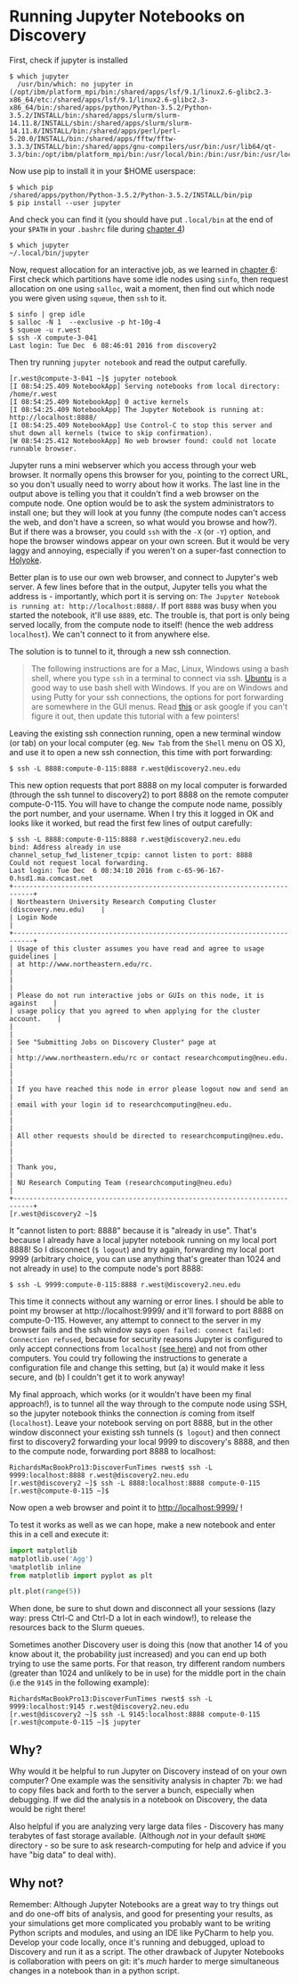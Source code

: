 # Running Jupyter Notebooks on Discovery

First, check if jupyter is installed

    $ which jupyter
      /usr/bin/which: no jupyter in (/opt/ibm/platform_mpi/bin:/shared/apps/lsf/9.1/linux2.6-glibc2.3-x86_64/etc:/shared/apps/lsf/9.1/linux2.6-glibc2.3-x86_64/bin:/shared/apps/python/Python-3.5.2/Python-3.5.2/INSTALL/bin:/shared/apps/slurm/slurm-14.11.8/INSTALL/sbin:/shared/apps/slurm/slurm-14.11.8/INSTALL/bin:/shared/apps/perl/perl-5.20.0/INSTALL/bin:/shared/apps/fftw/fftw-3.3.3/INSTALL/bin:/shared/apps/gnu-compilers/usr/bin:/usr/lib64/qt-3.3/bin:/opt/ibm/platform_mpi/bin:/usr/local/bin:/bin:/usr/bin:/usr/local/sbin:/usr/sbin:/sbin:/home/r.west/.local/bin:/home/r.west/bin:/home/r.west/.local/bin)

Now use pip to install it in your $HOME userspace:

    $ which pip
    /shared/apps/python/Python-3.5.2/Python-3.5.2/INSTALL/bin/pip
    $ pip install --user jupyter

And check you can find it (you should have put `.local/bin` at the end of your `$PATH` in your `.bashrc` file during [chapter 4](04-python-packages.md))

    $ which jupyter
    ~/.local/bin/jupyter

Now, request allocation for an interactive job, as we learned in [chapter 6](06-interactive.md):
First check which partitions have some idle nodes using `sinfo`, then request allocation on one using `salloc`, wait a moment, then find out which node you were given using `squeue`, then `ssh` to it.

    $ sinfo | grep idle
    $ salloc -N 1  --exclusive -p ht-10g-4
    $ squeue -u r.west
    $ ssh -X compute-3-041
    Last login: Tue Dec  6 08:46:01 2016 from discovery2

Then try running `jupyter notebook` and read the output carefully.

    [r.west@compute-3-041 ~]$ jupyter notebook
    [I 08:54:25.409 NotebookApp] Serving notebooks from local directory: /home/r.west
    [I 08:54:25.409 NotebookApp] 0 active kernels
    [I 08:54:25.409 NotebookApp] The Jupyter Notebook is running at: http://localhost:8888/
    [I 08:54:25.409 NotebookApp] Use Control-C to stop this server and shut down all kernels (twice to skip confirmation).
    [W 08:54:25.412 NotebookApp] No web browser found: could not locate runnable browser.


Jupyter runs a mini webserver which you access through your web browser.
It normally opens this browser for you, pointing to the correct URL, so
you don't usually need to worry about how it works.
The last line in the output above is telling you that it couldn't find a web browser on the compute node.
One option would be to ask the system administrators to install one;
but they will look at you funny (the compute nodes can't access the web, and don't have a screen, so what would you browse and how?). But if there was a browser, you could `ssh` with the `-X` (or `-Y`) option, and hope the browser windows appear on your own screen. But it would be very laggy and annoying, especially if you weren't on a super-fast connection to [Holyoke](http://www.mghpcc.org/about/about-the-mghpcc/).

Better plan is to use our own web browser, and connect to Jupyter's web server. A few lines before that in the output, Jupyter tells you what the address is - importantly, which port it is serving on: `The Jupyter Notebook is running at: http://localhost:8888/`.
If port `8888` was busy when you started the notebook, it'll use `8889`, etc.  The trouble is, that port is only being served locally, from the compute node to itself! (hence the web address `localhost`). We can't connect to it from anywhere else.

The solution is to tunnel to it, through a new ssh connection.

> The following instructions are for a Mac, Linux, Windows using a bash shell, where you type `ssh` in a terminal to connect via ssh. [Ubuntu](https://www.ubuntu.com/) is a good way to use bash shell with Windows. If you are on Windows and using Putty for your ssh connections, the options for port forwarding are somewhere in the GUI menus. Read [this](https://howto.ccs.neu.edu/howto/windows/ssh-port-tunneling-with-putty/) or ask google if you can't figure it out, then update this tutorial with a few pointers!

Leaving the existing ssh connection running, open a new terminal window (or tab) on your local computer (eg. `New Tab` from the `Shell` menu on OS X), and use it to open a new ssh connection, this time with port forwarding:

    $ ssh -L 8888:compute-0-115:8888 r.west@discovery2.neu.edu

This new option requests that port 8888 on my local computer is forwarded (through the ssh tunnel to discovery2) to port 8888 on the remote computer compute-0-115.  You will have to change the compute node name, possibly the port number, and your username.
When I try this it logged in OK and looks like it worked, but read the first few lines of output carefully:

```
$ ssh -L 8888:compute-0-115:8888 r.west@discovery2.neu.edu
bind: Address already in use
channel_setup_fwd_listener_tcpip: cannot listen to port: 8888
Could not request local forwarding.
Last login: Tue Dec  6 08:34:10 2016 from c-65-96-167-0.hsd1.ma.comcast.net
+---------------------------------------------------------------------------+
| Northeastern University Research Computing Cluster (discovery.neu.edu)    |
| Login Node                                                                |
+---------------------------------------------------------------------------+
| Usage of this cluster assumes you have read and agree to usage guidelines |
| at http://www.northeastern.edu/rc.                                        |
|                                                                           |
| Please do not run interactive jobs or GUIs on this node, it is against    |
| usage policy that you agreed to when applying for the cluster account.    |
|                                                                           |
| See "Submitting Jobs on Discovery Cluster" page at                        |
| http://www.northeastern.edu/rc or contact researchcomputing@neu.edu.      |
|                                                                           |
| If you have reached this node in error please logout now and send an      |
| email with your login id to researchcomputing@neu.edu.                    |
|                                                                           |
| All other requests should be directed to researchcomputing@neu.edu.       |
|                                                                           |
| Thank you,                                                                |
| NU Research Computing Team (researchcomputing@neu.edu)                    |
+---------------------------------------------------------------------------+
[r.west@discovery2 ~]$
```

It "cannot listen to port: 8888" because it is "already in use". That's because I already have a local jupyter notebook running on my local port 8888!
So I disconnect (`$ logout`) and try again, forwarding my local port 9999 (arbitrary choice, you can use anything that's greater than 1024 and not already in use) to the compute node's port 8888:

    $ ssh -L 9999:compute-0-115:8888 r.west@discovery2.neu.edu

This time it connects without any warning or error lines.
I should be able to point my browser at http://localhost:9999/ and it'll forward to port 8888 on compute-0-115.
However, any attempt to connect to the server in my browser fails and the ssh window says `open failed: connect failed: Connection refused`, because for security reasons Jupyter is configured to only accept connections from `localhost` [(see here)](http://jupyter-notebook.readthedocs.io/en/latest/public_server.html) and not from other computers.
You could try following the instructions to generate a configuration file and change this setting, but (a) it would make it less secure, and (b) I couldn't get it to work anyway!

My final approach, which works (or it wouldn't have been my final approach!), is to tunnel all the way through to the compute node using SSH, so the jupyter notebook thinks the connection *is* coming from itself (`localhost`).  Leave your notebook serving on port 8888, but in the other window disconnect your existing ssh tunnels (`$ logout`) and then connect first to discovery2 forwarding your local 9999 to discovery's 8888, and then to the compute node, forwarding port 8888 to localhost:

    RichardsMacBookPro13:DiscoverFunTimes rwest$ ssh -L 9999:localhost:8888 r.west@discovery2.neu.edu
    [r.west@discovery2 ~]$ ssh -L 8888:localhost:8888 compute-0-115
    [r.west@compute-0-115 ~]$

Now open a web browser and point it to [http://localhost:9999/](http://localhost:9999/) !

To test it works as well as we can hope, make a new notebook and enter this in a cell and execute it:

```python
import matplotlib
matplotlib.use('Agg')
%matplotlib inline
from matplotlib import pyplot as plt

plt.plot(range(5))
```

When done, be sure to shut down and disconnect all your sessions (lazy way: press Ctrl-C and Ctrl-D a lot in each window!), to release the resources back to the Slurm queues.

Sometimes another Discovery user is doing this (now that another 14 of you know about it, the probability just increased) and you can end up both trying to use the same ports. For that reason, try different random numbers (greater than 1024 and unlikely to be in use) for the middle port in the chain (i.e the `9145` in the following example):

    RichardsMacBookPro13:DiscoverFunTimes rwest$ ssh -L 9999:localhost:9145 r.west@discovery2.neu.edu
    [r.west@discovery2 ~]$ ssh -L 9145:localhost:8888 compute-0-115
    [r.west@compute-0-115 ~]$ jupyter
    

## Why?

Why would it be helpful to run Jupyter on Discovery instead of on your own computer?
One example was the sensitivity analysis in chapter 7b: we had to copy files back and forth to the server a bunch, especially when debugging. If we did the analysis in a notebook on Discovery, the data would be right there!

Also helpful if you are analyzing very large data files - Discovery has many terabytes of fast storage available. (Although *not* in your default `$HOME` directory - so be sure to ask research-computing for help and advice if you have "big data" to deal with).

## Why not?

Remember: Although Jupyter Notebooks are a great way to try things out and do one-off bits of analysis, and good for presenting your results, as your simulations get more complicated you probably want to be writing Python scripts and modules, and using an IDE like PyCharm to help you. Develop your code locally, once it's running and debugged, upload to Discovery and run it as a script.  The other drawback of Jupyter Notebooks is collaboration with peers on git: it's *much* harder to merge simultaneous changes in a notebook than in a python script. 
